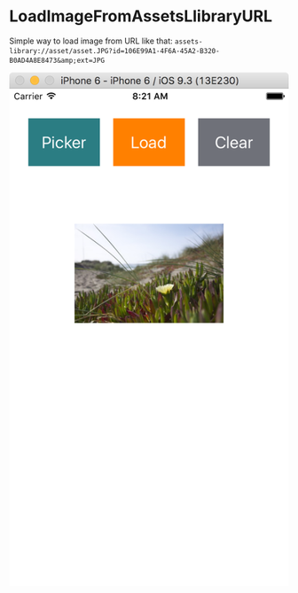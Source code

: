 # LoadImageFromAssetsLlibraryURL
Simple way to load image from URL like that: `assets-library://asset/asset.JPG?id=106E99A1-4F6A-45A2-B320-B0AD4A8E8473&amp;ext=JPG`


[![](/img1.png?raw=true)](https://www.facebook.com/ducit "Duc's Homepage")
